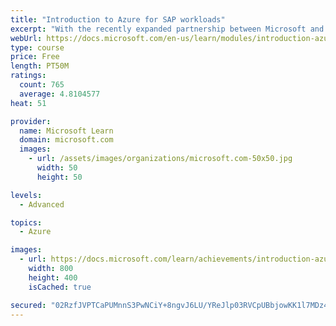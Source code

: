 ```yaml
---
title: "Introduction to Azure for SAP workloads"
excerpt: "With the recently expanded partnership between Microsoft and SAP, you can run SAP applications across development, test, and production scenarios in Azure, taking advantage of the scalability, flexibility, and cost savings of Microsoft Azure."
webUrl: https://docs.microsoft.com/en-us/learn/modules/introduction-azure-sap-workloads/
type: course
price: Free
length: PT50M
ratings:
  count: 765
  average: 4.8104577
heat: 51

provider:
  name: Microsoft Learn
  domain: microsoft.com
  images:
    - url: /assets/images/organizations/microsoft.com-50x50.jpg
      width: 50
      height: 50

levels:
  - Advanced

topics:
  - Azure

images:
  - url: https://docs.microsoft.com/learn/achievements/introduction-azure-sap-workloads-social.png
    width: 800
    height: 400
    isCached: true

secured: "02RzfJVPTCaPUMnnS3PwNCiY+8ngvJ6LU/YReJlp03RVCpUBbjowKK1l7MDz4JdXhKzon+4Rc/t5WbNQwVn6JUuEFiTLcTUZy5yf8dYUbVLm14HyrIVOHGSqwQ6nvU5ExEnPSvIJRNO83mtX8LjF0Io/ueFbPSNDjec4GJiz16vLmT/C/o6Yq+UCamOZnuMjWEV3OZTgAAL9Cx0TdY5qUMSiPEvTsi/Gak7YvPloIiSV8rPKhl030rZrv0it5zaIxu03sqbV6IwRs6SZshFLmquUd5lHOXb2t5Vd9VpB2G2HEUHc5ulGPy9QNBfNY/cDUvFvS0+JmgL5nonkXmir5Dpw/exXw5C0IP2yV0uc1yGEGQhAOi0ZjYsG1dWm8VWcF3NsAK5bsA9yqjItcdaQfzTjCZggvP+JHwW8tsRXUU8=;PG0xnmKHGFMCikrQyXyiVg=="
---
```


